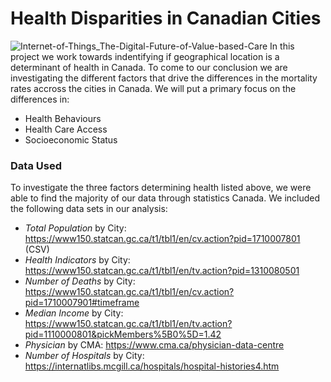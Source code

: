 # Health Disparities in Canadian Cities
![Internet-of-Things_The-Digital-Future-of-Value-based-Care](https://user-images.githubusercontent.com/45598267/54162408-be63ba00-442b-11e9-8190-132ef393eb2b.png)
In this project we work towards indentifying if geographical location is a determinant of health in Canada. To come to our conclusion we are investigating the different factors that drive the differences in the mortality rates accross the cities in Canada. We will put a primary focus on the differences in:
* Health Behaviours
* Health Care Access
* Socioeconomic Status

### Data Used
To investigate the three factors determining health listed above, we were able to find the majority of our data through statistics Canada. We included the following data sets in our analysis:
* *Total Population* by City: https://www150.statcan.gc.ca/t1/tbl1/en/cv.action?pid=1710007801 (CSV)
* *Health Indicators* by City: https://www150.statcan.gc.ca/t1/tbl1/en/tv.action?pid=1310080501 
* *Number of Deaths* by City: https://www150.statcan.gc.ca/t1/tbl1/en/cv.action?pid=1710007901#timeframe
* *Median Income* by City: https://www150.statcan.gc.ca/t1/tbl1/en/tv.action?pid=1110000801&pickMembers%5B0%5D=1.42
* *Physician* by CMA: https://www.cma.ca/physician-data-centre
* *Number of Hospitals* by City: https://internatlibs.mcgill.ca/hospitals/hospital-histories4.htm








